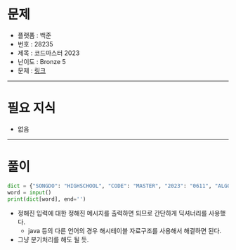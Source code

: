 # 문제
- 플랫폼 : 백준
- 번호 : 28235
- 제목 : 코드마스터 2023
- 난이도 : Bronze 5
- 문제 : <a href="https://www.acmicpc.net/problem/28235" target="_blank">링크</a>

---

# 필요 지식
- 없음

---

# 풀이
```python
dict = {"SONGDO": "HIGHSCHOOL", "CODE": "MASTER", "2023": "0611", "ALGORITHM": "CONTEST"}
word = input()
print(dict[word], end='')
```
- 정해진 입력에 대한 정해진 메시지를 출력하면 되므로 간단하게 딕셔너리를 사용했다.
  - java 등의 다른 언어의 경우 해시테이블 자료구조를 사용해서 해결하면 된다.
- 그냥 분기처리를 해도 될 듯.

